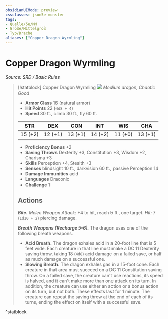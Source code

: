 ```yaml
---
obsidianUIMode: preview
cssclasses: json5e-monster
tags:
- Quelle/5e/MM
- Größe/Mittelgroß
- Typ/Drache
aliases: ["Copper Dragon Wyrmling"]
---
```

# Copper Dragon Wyrmling
*Source: SRD / Basic Rules*  

> [!statblock] Copper Dragon Wyrmling
> ![](compendium/bestiary/dragon/token/copper-dragon-wyrmling.png#token)
> *Medium dragon, Chaotic Good*
> 
> - **Armor Class** 16  (natural armor)
> - **Hit Points** 22 (`4d8 + 4`)
> - **Speed** 30 ft., climb 30 ft., fly 60 ft.
> 
> |STR|DEX|CON|INT|WIS|CHA|
> |:---:|:---:|:---:|:---:|:---:|:---:|
> |15 (+2)|12 (+1)|13 (+1)|14 (+2)|11 (+0)|13 (+1)|
> 
> - **Proficiency Bonus** +2
> - **Saving Throws** Dexterity +3, Constitution +3, Wisdom +2, Charisma +3
> - **Skills** Perception +4, Stealth +3
> - **Senses** blindsight 10 ft., darkvision 60 ft., passive Perception 14
> - **Damage Immunities** acid
> - **Languages** Draconic
> - **Challenge** 1
> 
> ## Actions
> 
> ***Bite.*** *Melee Weapon Attack:* +4 to hit, reach 5 ft., one target. *Hit:* 7 (`1d10 + 2`) piercing damage.
> 
> ***Breath Weapons (Recharge 5-6).*** The dragon uses one of the following breath weapons.
> 
> - **Acid Breath.** The dragon exhales acid in a 20-foot line that is 5 feet wide. Each creature in that line must make a DC 11 Dexterity saving throw, taking 18 (`4d8`) acid damage on a failed save, or half as much damage on a successful one.  
> - **Slowing Breath.** The dragon exhales gas in a 15-foot cone. Each creature in that area must succeed on a DC 11 Constitution saving throw. On a failed save, the creature can't use reactions, its speed is halved, and it can't make more than one attack on its turn. In addition, the creature can use either an action or a bonus action on its turn, but not both. These effects last for 1 minute. The creature can repeat the saving throw at the end of each of its turns, ending the effect on itself with a successful save.  
^statblock